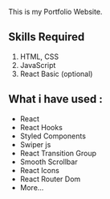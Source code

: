 This is my Portfolio Website.

## Skills Required

1. HTML, CSS
1. JavaScript
1. React Basic (optional)

## What i have used :

- React
- React Hooks
- Styled Components
- Swiper js
- React Transition Group
- Smooth Scrollbar
- React Icons
- React Router Dom
- More...

